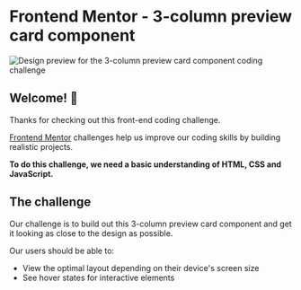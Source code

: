 # Frontend Mentor - 3-column preview card component

![Design preview for the 3-column preview card component coding challenge](./design/desktop-preview.jpg)

## Welcome! 👋

Thanks for checking out this front-end coding challenge.

[Frontend Mentor](https://www.frontendmentor.io) challenges help us improve our coding skills by building realistic projects.

**To do this challenge, we need a basic understanding of HTML, CSS and JavaScript.**

## The challenge

Our challenge is to build out this 3-column preview card component and get it looking as close to the design as possible.

Our users should be able to:

- View the optimal layout depending on their device's screen size
- See hover states for interactive elements